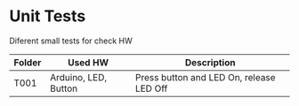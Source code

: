 # Unit Tests

Diferent small tests for check HW

Folder | Used HW | Description
--- | --- | ---
T001 | Arduino, LED, Button | Press button and LED On, release LED Off